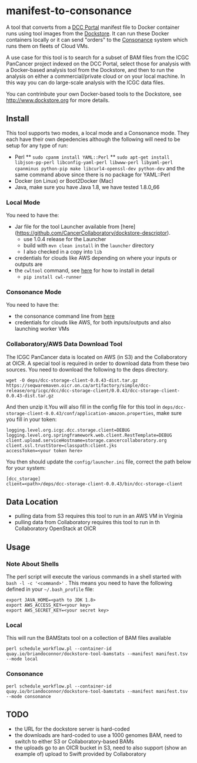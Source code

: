 # manifest-to-consonance

A tool that converts from a [DCC Portal](http://dcc.icgc.org) manifest file to Docker container runs using tool images from the [Dockstore](http://www.dockstore.org).  It can run these Docker containers locally or it can send "orders" to the [Consonance](https://github.com/Consonance/consonance) system which runs them on fleets of Cloud VMs.

A use case for this tool is to search for a subset of BAM files from the ICGC PanCancer project indexed on the DCC Portal, select those for analysis with a Docker-based analysis tool from the Dockstore, and then to run the analysis on either a commercial/private cloud or on your local machine.  In this way you can do large-scale analysis with the ICGC data files.

You can contrinbute your own Docker-based tools to the Dockstore, see http://www.dockstore.org for more details.

## Install

This tool supports two modes, a local mode and a Consonance mode. They each have their own depedencies although the following will need to be setup for any type of run:

* Perl
** `sudo cpanm install YAML::Perl`
** `sudo apt-get install libjson-pp-perl libconfig-yaml-perl libwww-perl libyaml-perl cpanminus python-pip make libcurl4-openssl-dev python-dev` and the same command above since there is no package for YAML::Perl
* Docker (on Linux) or Boot2Docker (Mac)
* Java, make sure you have Java 1.8, we have tested 1.8.0_66

### Local Mode

You need to have the:

* Jar file for the tool Launcher available from [here] (https://github.com/CancerCollaboratory/dockstore-descriptor).
  * use 1.0.4 release for the Launcher
  * build with `mvn clean install` in the `launcher` directory
  * I also checked in a copy into `lib`
* credentials for clouds like AWS depending on where your inputs or outputs are
* the `cwltool` command, see [here](https://github.com/CancerCollaboratory/dockstore-descriptor/blob/develop/README.md) for how to install in detail
  * `pip install cwl-runner`

### Consonance Mode

You need to have the:

* the consonance command line from [here](https://github.com/Consonance/consonance)
* credentials for clouds like AWS, for both inputs/outputs and also launching worker VMs

### Collaboratory/AWS Data Download Tool

The ICGC PanCancer data is located on AWS (in S3) and the Collaboratory at OICR.
A special tool is required in order to download data from these two sources.
You need to download the following to the deps directory.

    wget -O deps/dcc-storage-client-0.0.43-dist.tar.gz https://seqwaremaven.oicr.on.ca/artifactory/simple/dcc-release/org/icgc/dcc/dcc-storage-client/0.0.43/dcc-storage-client-0.0.43-dist.tar.gz

And then unzip it.You will also fill in the config file for this tool in `deps/dcc-storage-client-0.0.43/conf/application-amazon.properties`, make sure you fill
in your token:

```
logging.level.org.icgc.dcc.storage.client=DEBUG
logging.level.org.springframework.web.client.RestTemplate=DEBUG
client.upload.serviceHostname=storage.cancercollaboratory.org
client.ssl.trustStore=classpath:client.jks
accessToken=<your token here>
```

You then should update the `config/launcher.ini` file, correct the path below for your system:

    [dcc_storage]
    client=<path>/deps/dcc-storage-client-0.0.43/bin/dcc-storage-client


## Data Location

* pulling data from S3 requires this tool to run in an AWS VM in Virginia
* pulling data from Collaboratory requires this tool to run in th Collaboratory OpenStack at OICR

## Usage

### Note About Shells

The perl script will execute the various commands in a shell started with `bash -l -c '<command>'` .
This means you need to have the following defined in your `~/.bash_profile` file:

```
export JAVA_HOME=<path to JDK 1.8>
export AWS_ACCESS_KEY=<your key>
export AWS_SECRET_KEY=<your secret key>
```

### Local

This will run the BAMStats tool on a collection of BAM files available

    perl schedule_workflow.pl --container-id quay.io/briandoconnor/dockstore-tool-bamstats --manifest manifest.tsv --mode local

### Consonance

    perl schedule_workflow.pl --container-id quay.io/briandoconnor/dockstore-tool-bamstats --manifest manifest.tsv --mode consonance

## TODO

* the URL for the dockstore server is hard-coded
* the downloads are hard-coded to use a 1000 genomes BAM, need to switch to either S3 or Collaboratory-based BAMs
* the uploads go to an OICR bucket in S3, need to also support (show an example of) upload to Swift provided by Collaboratory
